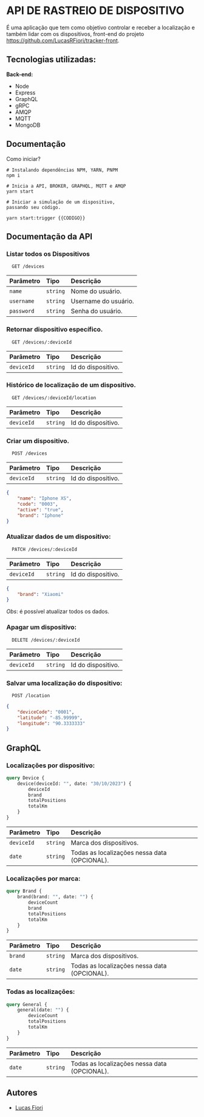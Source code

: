 
# API DE RASTREIO DE DISPOSITIVO

É uma aplicação que tem como objetivo controlar e receber a localização e também lidar com os dispositivos, front-end do projeto https://github.com/LucasRFiori/tracker-front.







## Tecnologias utilizadas:

**Back-end:** 

* Node
* Express
* GraphQL
* gRPC
* AMQP
* MQTT
* MongoDB



## Documentação

Como iniciar?

```cli
# Instalando dependências NPM, YARN, PNPM
npm i

# Inicia a API, BROKER, GRAPHQL, MQTT e AMQP
yarn start

# Iniciar a simulação de um dispositivo, 
passando seu código.

yarn start:trigger {{CODIGO}}

```


## Documentação da API

### Listar todos os Dispositivos

```http
  GET /devices
```

| Parâmetro   | Tipo       | Descrição                           |
| :---------- | :--------- | :---------------------------------- |
| `name` | `string` | Nome do usuário. |
| `username` | `string` | Username do usuário. |
| `password` | `string` | Senha do usuário. |

### Retornar dispositivo específico.

```http
  GET /devices/:deviceId
```

| Parâmetro   | Tipo       | Descrição                           |
| :---------- | :--------- | :---------------------------------- |
| `deviceId` | `string` | Id do dispositivo. |

### Histórico de localização de um dispositivo.

```http
  GET /devices/:deviceId/location
```

| Parâmetro   | Tipo       | Descrição                           |
| :---------- | :--------- | :---------------------------------- |
| `deviceId` | `string` | Id do dispositivo. |


### Criar um dispositivo.
```http
  POST /devices
```

| Parâmetro   | Tipo       | Descrição                           |
| :---------- | :--------- | :---------------------------------- |
| `deviceId` | `string` | Id do dispositivo. |

```json
{
    "name": "Iphone XS",
    "code": "0003",
    "active": "true",
    "brand": "Iphone"
}
```

### Atualizar dados de um dispositivo:

```http
  PATCH /devices/:deviceId
```

| Parâmetro   | Tipo       | Descrição                           |
| :---------- | :--------- | :---------------------------------- |
| `deviceId` | `string` | Id do dispositivo. |

```json
{
    "brand": "Xiaomi"
}
```

*Obs*: é possível atualizar todos os dados.

### Apagar um dispositivo:

```http
  DELETE /devices/:deviceId
```

| Parâmetro   | Tipo       | Descrição                           |
| :---------- | :--------- | :---------------------------------- |
| `deviceId` | `string` | Id do dispositivo. |

### Salvar uma localização do dispositivo:

```http
  POST /location
```


```json
{
    "deviceCode": "0001",
    "latitude": "-85.99999",
    "longitude": "90.3333333"
}
```

## GraphQL

### Localizações por dispositivo:

```graphql
query Device {
    device(deviceId: "", date: "30/10/2023") {
        deviceId
        brand
        totalPositions
        totalKm
    }
}

```

| Parâmetro   | Tipo       | Descrição                           |
| :---------- | :--------- | :---------------------------------- |
| `deviceId` | `string` | Marca dos dispositivos. |
| `date` | `string` | Todas as localizações nessa data (OPCIONAL). |

### Localizações por marca:

```graphql
query Brand {
    brand(brand: "", date: "") {
        deviceCount
        brand
        totalPositions
        totalKm
    }
}
```

| Parâmetro   | Tipo       | Descrição                           |
| :---------- | :--------- | :---------------------------------- |
| `brand` | `string` | Marca dos dispositivos. |
| `date` | `string` | Todas as localizações nessa data (OPCIONAL). |

### Todas as localizações:

```graphql
query General {
    general(date: "") {
        deviceCount
        totalPositions
        totalKm
    }
}

```

| Parâmetro   | Tipo       | Descrição                           |
| :---------- | :--------- | :---------------------------------- |
| `date` | `string` | Todas as localizações nessa data (OPCIONAL). |

## Autores

- [Lucas Fiori](https://www.linkedin.com/in/lucas-fiori-763326196/)
